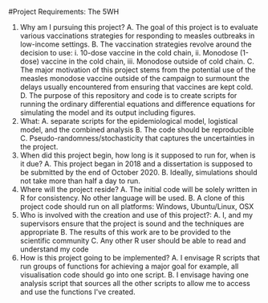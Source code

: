 #Project Requirements: The 5WH
1. Why am I pursuing this project?
	A. The goal of this project is to evaluate various vaccinations 
	strategies for responding to measles outbreaks in low-income settings.
	B. The vaccination strategies revolve around the decision to use: 
		i. 10-dose vaccine in the cold chain,
		ii. Monodose (1-dose) vaccine in the cold chain,
		iii. Monodose outside of cold chain. 
	C. The major motivation of this project stems from the potential use of the measles monodose 
	vaccine outside of the campaign to surmount the delays usually encountered from ensuring that vaccines 
	are kept cold. 
	D. The purpose of this repository and code is to create scripts for running
	the ordinary differential equations and difference equations for simulating the
	model and its output including figures.
2. What:
	A. separate scripts for the epidemiological model, logistical model, and the combined analysis
	B. The code should be reproducible
	C. Pseudo-randomness/stochasticity that captures the uncertainties in the project.
3. When did this project begin, how long is it supposed to run for, when is it due?
	A. This project began in 2018 and a dissertation is supposed to be submitted by the
	end of October 2020.
	B. Ideally, simulations should not take more than half a day to run.
4. Where will the project reside?
	A. The initial code will be solely written in R for consistency. No other language will be used.
	B. A clone of this project code should run on all platforms: Windows, Ubuntu/Linux, OSX
5. Who is involved with the creation and use of this project?:
	A. I, and my supervisors ensure that the project is sound and the techniques are appropriate
	B. The results of this work are to be provided to the scientific community
	C. Any other R user should be able to read and understand my code
6. How is this project going to be implemented?
	A. I envisage R scripts that run groups of functions for achieving a major goal for 
	example, all visualisation code should go into one script.
	B. I envisage having one analysis script that sources all the other scripts to allow me to access
	and use the functions I've created.
